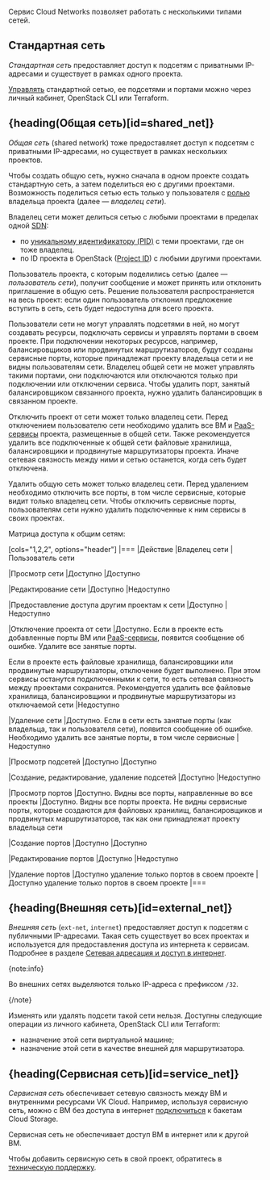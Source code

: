 Сервис Cloud Networks позволяет работать с несколькими типами сетей.

## Стандартная сеть

_Стандартная сеть_ предоставляет доступ к подсетям с приватными IP-адресами и существует в рамках одного проекта.

[Управлять](../../instructions) стандартной сетью, ее подсетями и портами можно через личный кабинет, OpenStack CLI или Terraform.

## {heading(Общая сеть)[id=shared_net]}

_Общая сеть_ (shared network) тоже предоставляет доступ к подсетям с приватными IP-адресами, но существует в рамках нескольких проектов.

Чтобы создать общую сеть, нужно сначала в одном проекте создать стандартную сеть, а затем поделиться ею с другими проектами. Возможность поделиться сетью есть только у пользователя с [ролью](/ru/tools-for-using-services/account/concepts/rolesandpermissions) владельца проекта (далее — _владелец сети_).

Владелец сети может делиться сетью с любыми проектами в пределах одной [SDN](../sdn):

- по [уникальному идентификатору (PID)](/ru/tools-for-using-services/account/instructions/project-settings/manage#poluchenie_identifikatora_proekta) с теми проектами, где он тоже владелец.
- по ID проекта в OpenStack ([Project ID](/ru/tools-for-using-services/api/rest-api/endpoints#poluchenie_project_id)) с любыми другими проектами.

Пользователь проекта, с которым поделились сетью (далее — _пользователь сети_), получит сообщение и может принять или отклонить приглашение в общую сеть. Решение пользователя распространяется на весь проект: если один пользователь отклонил предложение вступить в сеть, сеть будет недоступна для всего проекта.

Пользователи сети не могут управлять подсетями в ней, но могут создавать ресурсы, подключать сервисы и управлять портами в своем проекте. При подключении некоторых ресурсов, например, балансировщиков или продвинутых маршрутизаторов, будут созданы сервисные порты, которые принадлежат проекту владельца сети и не видны пользователям сети. Владелец общей сети не может управлять такими портами, они подключаются или отключаются только при подключении или отключении сервиса. Чтобы удалить порт, занятый балансировщиком связанного проекта, нужно удалить балансировщик в связанном проекте.

Отключить проект от сети может только владелец сети. Перед отключением пользователю сети необходимо удалить все ВМ и [PaaS-сервисы](/ru/start/concepts/architecture) проекта, размещенные в общей сети. Также рекомендуется удалить все подключенные к общей сети файловые хранилища, балансировщики и продвинутые маршрутизаторы проекта. Иначе сетевая связность между ними и сетью останется, когда сеть будет отключена.

Удалить общую сеть может только владелец сети. Перед удалением необходимо отключить все порты, в том числе сервисные, которые видит только владелец сети. Чтобы отключить сервисные порты, пользователям сети нужно удалить подключенные к ним сервисы в своих проектах.

Матрица доступа к общим сетям:

[cols="1,2,2", options="header"]
|===
|Действие
|Владелец сети
|Пользователь сети

|Просмотр сети
|Доступно
|Доступно

|Редактирование сети
|Доступно
|Недоступно

|Предоставление доступа другим проектам к сети
|Доступно
|Недоступно

|Отключение проекта от сети
|Доступно. Если в проекте есть добавленные порты ВМ или [PaaS-сервисы](/ru/start/concepts/architecture), появится сообщение об ошибке. Удалите все занятые порты.

Если в проекте есть файловые хранилища, балансировщики или продвинутые маршрутизаторы, отключение будет выполнено. При этом сервисы останутся подключенными к сети, то есть сетевая связность между проектами сохранится. Рекомендуется удалить все файловые хранилища, балансировщики и продвинутые маршрутизаторы из отключаемой сети
|Недоступно

|Удаление сети
|Доступно. Если в сети есть занятые порты (как владельца, так и пользователя сети), появится сообщение об ошибке. Необходимо удалить все занятые порты, в том числе сервисные
|Недоступно

|Просмотр подсетей
|Доступно
|Доступно

|Создание, редактирование, удаление подсетей
|Доступно
|Недоступно

|Просмотр портов
|Доступно. Видны все порты, направленные во все проекты
|Доступно. Видны все порты проекта. Не видны сервисные порты, которые создаются для файловых хранилищ, балансировщиков и продвинутых маршрутизаторов, так как они принадлежат проекту владельца сети

|Создание портов
|Доступно
|Доступно

|Редактирование портов
|Доступно
|Недоступно

|Удаление портов
|Доступно удаление только портов в своем проекте
|Доступно удаление только портов в своем проекте
|===

## {heading(Внешняя сеть)[id=external_net]}

_Внешняя сеть_ (`ext-net`, `internet`) предоставляет доступ к подсетям с публичными IP-адресами. Такая сеть существует во всех проектах и используется для предоставления доступа из интернета к сервисам. Подробнее в разделе [Сетевая адресация и доступ в интернет](../ips-and-inet).

{note:info}

Во внешних сетях выделяются только IP-адреса с префиксом `/32`.

{/note}

Изменять или удалять подсети такой сети нельзя. Доступны следующие операции из личного кабинета, OpenStack CLI или Terraform:

- назначение этой сети виртуальной машине;
- назначение этой сети в качестве внешней для маршрутизатора.

## {heading(Сервисная сеть)[id=service_net]}

_Сервисная сеть_ обеспечивает сетевую связность между ВМ и внутренними ресурсами VK Cloud. Например, используя сервисную сеть, можно с ВМ без доступа в интернет [подключиться](/ru/networks/vnet/how-to-guides/s3-service-net) к бакетам Cloud Storage.

Сервисная сеть не обеспечивает доступ ВМ в интернет или к другой ВМ.

Чтобы добавить сервисную сеть в свой проект, обратитесь в [техническую поддержку](/ru/contacts).
